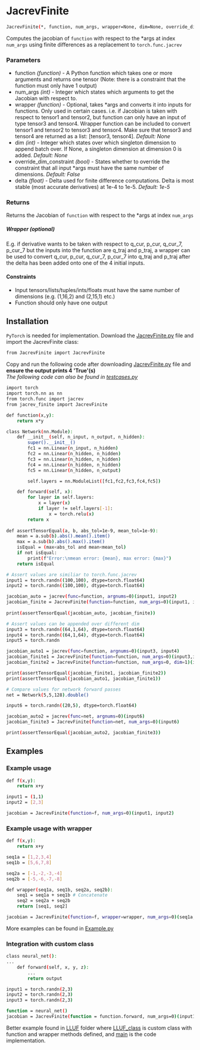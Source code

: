 # JacrevFinite
```bash
JacrevFinite(*, function, num_args, wrapper=None, dim=None, override_dim_constraint=False, delta=1e-5)(*args)
```
Computes the jacobian of `function` with respect to the *args at index `num_args` using finite differences as a replacement to `torch.func.jacrev`

### Parameters
- function *(function)* - A Python function which takes one or more arguments and returns one tensor (Note: there is a constraint that the function must only have 1 output)
- num_args *(int)* - Integer which states which arguments to get the Jacobian with respect to.
- wrapper *(function)* - Optional, takes *args and converts it into inputs for functions. Only used in certain cases. i.e. if Jacobian is taken with respect to tensor1 and tensor2, but function can only have an input of type tensor3 and tensor4. Wrapper function can be included to convert tensor1 and tensor2 to tensor3 and tensor4. Make sure that tensor3 and tensor4 are returned as a list: [tensor3, tensor4]. *Default: None*
- dim *(int)* - Integer which states over which singleton dimension to append batch over. If None, a singleton dimension at dimension 0 is added. *Default: None*
- override_dim_constraint *(bool)* - States whether to override the constraint that all input *args must have the same number of dimensions. *Default: False*
- delta *(float)* - Delta used for finite difference computations. Delta is most stable (most accurate derivatives) at 1e-4 to 1e-5. *Default: 1e-5*
### Returns
  Returns the Jacobian of `function` with respect to the *args at index `num_args`
  
##### Wrapper (optional)
  E.g. if derivative wants to be taken with respect to q_cur, p_cur, q_cur_7, p_cur_7 but the inputs into the function are q_traj and p_traj, a wrapper can be used to convert q_cur, p_cur, q_cur_7, p_cur_7 into q_traj and p_traj after the delta has been added onto one of the 4 initial inputs.
#### Constraints
- Input tensors/lists/tuples/ints/floats must have the same number of dimensions (e.g. (1,16,2) and (2,15,1) etc.)
- Function should only have one output

## Installation
`PyTorch` is needed for implementation.
Download the [JacrevFinite.py](https://github.com/schrodingerslemur/jacrev_finite/blob/main/JacrevFinite.py) file and import the JacrevFinite class:
```bash
from JacrevFinite import JacrevFinite
```
Copy and run the following code after downloading [JacrevFinite.py](https://github.com/schrodingerslemur/jacrev_finite/blob/main/JacrevFinite.py) file and **ensure the output prints 4 'True'(s)**
<br>*The following code can also be found in [testcases.py](https://github.com/schrodingerslemur/jacrev_finite/edit/main/testcases.py)*
```bash
import torch
import torch.nn as nn
from torch.func import jacrev
from jacrev_finite import JacrevFinite

def function(x,y):
    return x*y

class Network(nn.Module):
    def __init__(self, n_input, n_output, n_hidden):
        super().__init__()
        fc1 = nn.Linear(n_input, n_hidden)
        fc2 = nn.Linear(n_hidden, n_hidden)
        fc3 = nn.Linear(n_hidden, n_hidden)
        fc4 = nn.Linear(n_hidden, n_hidden)
        fc5 = nn.Linear(n_hidden, n_output)

        self.layers = nn.ModuleList([fc1,fc2,fc3,fc4,fc5])

    def forward(self, x):
        for layer in self.layers:
            x = layer(x)
            if layer != self.layers[-1]:
                x = torch.relu(x)
        return x 
    
def assertTensorEqual(a, b, abs_tol=1e-9, mean_tol=1e-9):
    mean = a.sub(b).abs().mean().item()
    max = a.sub(b).abs().max().item()
    isEqual = (max<abs_tol and mean<mean_tol)
    if not isEqual:
        print(f"Error:\nmean error: {mean}, max error: {max}")
    return isEqual

# Assert values are similiar to torch.func.jacrev
input1 = torch.randn((100,100), dtype=torch.float64)
input2 = torch.randn((100,100), dtype=torch.float64)

jacobian_auto = jacrev(func=function, argnums=0)(input1, input2)
jacobian_finite = JacrevFinite(function=function, num_args=0)(input1, input2)
    
print(assertTensorEqual(jacobian_auto, jacobian_finite))

# Assert values can be appended over different dim
input3 = torch.randn((64,1,64), dtype=torch.float64)
input4 = torch.randn((64,1,64), dtype=torch.float64)
input5 = torch.randn

jacobian_auto1 = jacrev(func=function, argnums=0)(input3, input4)
jacobian_finite1 = JacrevFinite(function=function, num_args=0)(input3,input4)
jacobian_finite2 = JacrevFinite(function=function, num_args=0, dim=1)(input3, input4)

print(assertTensorEqual(jacobian_finite1, jacobian_finite2))
print(assertTensorEqual(jacobian_auto1, jacobian_finite1))

# Compare values for network forward passes
net = Network(5,5,128).double()

input6 = torch.randn((20,5), dtype=torch.float64)

jacobian_auto2 = jacrev(func=net, argnums=0)(input6)
jacobian_finite3 = JacrevFinite(function=net, num_args=0)(input6)

print(assertTensorEqual(jacobian_auto2, jacobian_finite3))
```

## Examples
### Example usage
```bash
def f(x,y):
    return x+y

input1 = (1,1)
input2 = [2,3]

jacobian = JacrevFinite(function=f, num_args=0)(input1, input2)
```

### Example usage with wrapper
```bash
def f(x,y):
    return x+y

seq1a = [1,2,3,4]
seq1b = [5,6,7,8]

seq2a = [-1,-2,-3,-4]
seq2b = [-5,-6,-7,-8]

def wrapper(seq1a, seq1b, seq2a, seq2b):
    seq1 = seq1a + seq1b # Concatenate
    seq2 = seq2a + seq2b
    return [seq1, seq2]

jacobian = JacrevFinite(function=f, wrapper=wrapper, num_args=0)(seq1a, seq1b, seq2a, seq2b)
```
More examples can be found in [Example.py](https://github.com/schrodingerslemur/jacrev_finite/blob/main/Example.py)

### Integration with custom class
```bash
class neural_net():
...
    def forward(self, x, y, z):
        ...
        return output

input1 = torch.randn(2,3)
input2 = torch.randn(2,3)
input3 = torch.randn(2,3)

function = neural_net()
jacobian = JacrevFinite(function = function.forward, num_args=0)(input1, input2, input3)
```
Better example found in [LLUF](https://github.com/schrodingerslemur/jacrev_finite/tree/main/EXAMPLE_LLUF) folder where [LLUF_class](https://github.com/schrodingerslemur/jacrev_finite/tree/main/EXAMPLE_LLUF/LLUF_class.py) is custom class with function and wrapper methods defined, and [main](https://github.com/schrodingerslemur/jacrev_finite/tree/main/EXAMPLE_LLUF/main.py) is the code implementation. 

